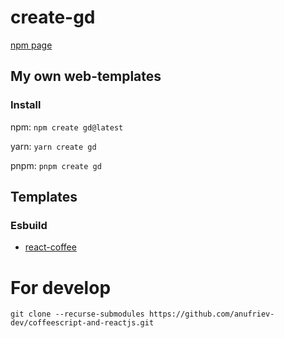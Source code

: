 # create-gd

[npm page](https://www.npmjs.com/package/create-gd)

## My own web-templates

### Install

npm:  `npm create gd@latest`

yarn: `yarn create gd`

pnpm: `pnpm create gd`


## Templates

### Esbuild

* [react-coffee](templates/esbuild/react-coffee)


# For develop

```
git clone --recurse-submodules https://github.com/anufriev-dev/coffeescript-and-reactjs.git
```
